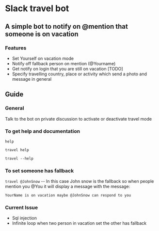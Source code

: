 # Slack travel bot

## A simple bot to notify on @mention that someone is on vacation
### Features
* Set Yourself on vacation mode
* Notify off fallback person on mention (@Yourname)
* Get notify on login that you are still on vacation [TODO]
* Specify travelling country, place or activity which send a photo and message in general

## Guide
### General
Talk to the bot on private discussion to activate or deactivate travel mode
### To get help and documentation
```help```

```travel help```

```travel --help```

### To set someone has fallback
```travel @JohnSnow``` -- In this case John snow is the fallback so when people mention you @You
it will display a message with the message:

```YourName is on vacation maybe @JohnSnow can respond to you```
### Current Issue
* Sql injection
* Infinite loop when two person in vacation set the other has fallback